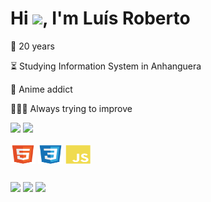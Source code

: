 <h1 align="left">Hi <img src="https://raw.githubusercontent.com/kaueMarques/kaueMarques/master/hi.gif" width="30px">, I'm Luís Roberto </h1>
<div>
  <p>🎂 20 years</p>
  <p>⏳ Studying Information System in Anhanguera</p>
  <p>🍿 Anime addict</p>
  <p>👨🏼‍💻 Always trying to improve</p> 
</div>
 
<div >
  <img height="120em" src="https://github-readme-stats.vercel.app/api?username=LuisRobertoAntunes&show_icons=true&theme=gotham&include_all_commits=true&count_private=true"/>
  <img height="120em" src="https://github-readme-stats.vercel.app/api/top-langs/?username=LuisRobertoAntunes&layout=compact&langs_count=7&theme=gotham"/>
</div>
  
<div style="display: inline_block"><br>
  <img align="center" alt="HTML" height="30" width="40" src="https://raw.githubusercontent.com/devicons/devicon/master/icons/html5/html5-original.svg">
  <img align="center" alt="CSS" height="30" width="40" src="https://raw.githubusercontent.com/devicons/devicon/master/icons/css3/css3-original.svg">
  <img align="center" alt="Js" height="30" width="40" src="https://raw.githubusercontent.com/devicons/devicon/master/icons/javascript/javascript-plain.svg">
</div>

##  
  
<div> 
  <a href="https://www.instagram.com/luis_robertoantunes/" target="_blank"><img src="https://img.shields.io/badge/-Instagram-%23E4405F?style=for-the-badge&logo=instagram&logoColor=white" target="_blank"></a>
  <a href = "mailto:luisrobertoantunes@gmail.com"><img src="https://img.shields.io/badge/-Gmail-%23333?style=for-the-badge&logo=gmail&logoColor=white" target="_blank"></a>
  <a href="https://www.linkedin.com/in/lu%C3%ADs-roberto-antunes/" target="_blank"><img src="https://img.shields.io/badge/-LinkedIn-%230077B5?style=for-the-badge&logo=linkedin&logoColor=white" target="_blank"></a> 
</div>
